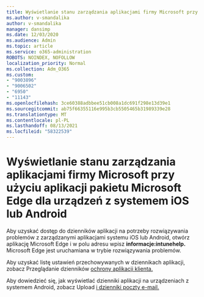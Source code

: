 ```yaml
---
title: Wyświetlanie stanu zarządzania aplikacjami firmy Microsoft przy użyciu aplikacji pakietu Microsoft Edge dla urządzeń z systemem iOS lub Android
ms.author: v-smandalika
author: v-smandalika
manager: dansimp
ms.date: 12/03/2020
ms.audience: Admin
ms.topic: article
ms.service: o365-administration
ROBOTS: NOINDEX, NOFOLLOW
localization_priority: Normal
ms.collection: Adm_O365
ms.custom:
- "9003896"
- "9006502"
- "6950"
- "11143"
ms.openlocfilehash: 3ce60388adbbee51cb008a1dc691f298e13d39e1
ms.sourcegitcommit: ab75f66355116e995b3cb5505465b31989339e28
ms.translationtype: MT
ms.contentlocale: pl-PL
ms.lasthandoff: 08/13/2021
ms.locfileid: "58322539"
---
```

# <a name="view-the-management-status-of-microsoft-apps-by-using-microsoft-edge-for-ios-or-android-devices"></a>Wyświetlanie stanu zarządzania aplikacjami firmy Microsoft przy użyciu aplikacji pakietu Microsoft Edge dla urządzeń z systemem iOS lub Android

Aby uzyskać dostęp do dzienników aplikacji na potrzeby rozwiązywania problemów z zarządzanymi aplikacjami systemu iOS lub Android, otwórz aplikację Microsoft Edge i w polu adresu wpisz **informacje:intunehelp.** Microsoft Edge jest uruchamiana w trybie rozwiązywania problemów.

Aby uzyskać listę ustawień przechowywanych w dziennikach aplikacji, zobacz Przeglądanie dzienników [ochrony aplikacji klienta.](https://docs.microsoft.com/mem/intune/apps/app-protection-policy-settings-log)

Aby dowiedzieć się, jak wyświetlać dzienniki aplikacji na urządzeniach z systemem Android, zobacz Upload [i dzienniki poczty e-mail.](https://docs.microsoft.com/mem/intune/user-help/send-logs-to-your-it-admin-by-email-android)